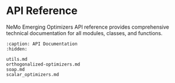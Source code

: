 # API Reference

NeMo Emerging Optimizers API reference provides comprehensive technical documentation for all modules, classes, and functions.

```{toctree}
:caption: API Documentation
:hidden:

utils.md
orthogonalized-optimizers.md
soap.md
scalar_optimizers.md
```